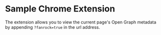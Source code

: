 # Sample Chrome Extension
The extension allows you to view the current page's Open Graph metadata by appending `?fanrock=true` in the url address.
